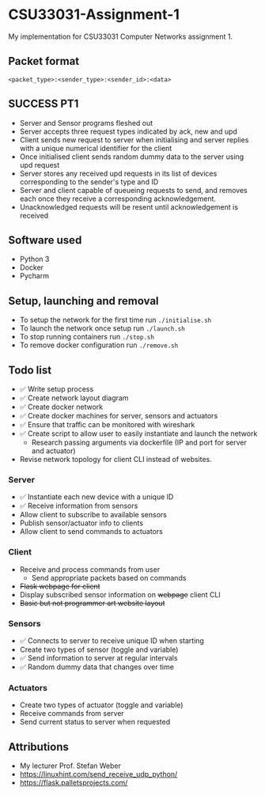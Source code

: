 # CSU33031-Assignment-1
My implementation for CSU33031 Computer Networks assignment 1.

## Packet format
``<packet_type>:<sender_type>:<sender_id>:<data>``

## SUCCESS PT1
- Server and Sensor programs fleshed out
- Server accepts three request types indicated by ack, new and upd
- Client sends new request to server when initialising and server replies with a unique numerical identifier for the client
- Once initialised client sends random dummy data to the server using upd request
- Server stores any received upd requests in its list of devices corresponding to the sender's type and ID
- Server and client capable of queueing requests to send, and removes each once they receive a corresponding acknowledgement.
- Unacknowledged requests will be resent until acknowledgement is received

## Software used
- Python 3
- Docker
- Pycharm

## Setup, launching and removal
- To setup the network for the first time run `./initialise.sh`
- To launch the network once setup run `./launch.sh`
- To stop running containers run `./stop.sh`
- To remove docker configuration run `./remove.sh`

## Todo list
- ✅ Write setup process
- ✅ Create network layout diagram
- ✅ Create docker network
- ✅ Create docker machines for server, sensors and actuators
- ✅ Ensure that traffic can be monitored with wireshark
- ✅ Create script to allow user to easily instantiate and launch the network
  - Research passing arguments via dockerfile (IP and port for server and actuator)
- Revise network topology for client CLI instead of websites.

### Server
- ✅ Instantiate each new device with a unique ID
- ✅ Receive information from sensors
- Allow client to subscribe to available sensors
- Publish sensor/actuator info to clients
- Allow client to send commands to actuators

### Client
- Receive and process commands from user
  - Send appropriate packets based on commands
- ~~Flask webpage for client~~
- Display subscribed sensor information on ~~webpage~~ client CLI
- ~~Basic but not programmer art website layout~~

### Sensors
- ✅ Connects to server to receive unique ID when starting
- Create two types of sensor (toggle and variable)
- ✅ Send information to server at regular intervals
- ✅ Random dummy data that changes over time

### Actuators
- Create two types of actuator (toggle and variable)
- Receive commands from server
- Send current status to server when requested

## Attributions
- My lecturer Prof. Stefan Weber
- https://linuxhint.com/send_receive_udp_python/
- https://flask.palletsprojects.com/